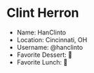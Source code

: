 # Clint Herron

* Name: HanClinto
* Location: Cincinnati, OH
* Username: @hanclinto
* Favorite Dessert: :cake:
* Favorite Lunch: :hamburger:
